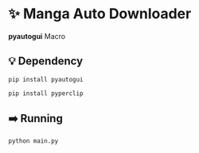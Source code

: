 # ✨ Manga Auto Downloader
**pyautogui** Macro
## 💡 Dependency
```
pip install pyautogui
```
```
pip install pyperclip
```
## ➡️ Running
```
python main.py
```
